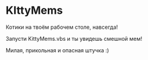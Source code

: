 # KIttyMems
Котики на твоём рабочем столе, навсегда!

Запусти KittyMems.vbs и ты увидешь смешной мем!

Милая, прикольная и опасная штучка :)
